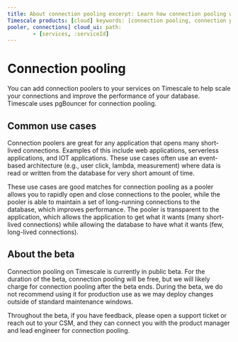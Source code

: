 ```yaml
---
title: About connection pooling excerpt: Learn how connection pooling works in
Timescale products: [cloud] keywords: [connection pooling, connection pooler,
pooler, connections] cloud_ui: path:
        - [services, :serviceId]
---
```


# Connection pooling

You can add connection poolers to your services on Timescale to help scale your
connections and improve the performance of your database. Timescale uses
pgBouncer for connection pooling.

## Common use cases

Connection poolers are great for any application that opens many short-lived
connections. Examples of this include web applications, serverless
applications, and IOT applications. These use cases often use an event-based
architecture (e.g., user click, lambda, measurement) where data is read or
written from the database for very short amount of time.

These use cases are good matches for connection pooling as a pooler allows you
to rapidly open and close connections to the pooler, while the pooler is able
to maintain a set of long-running connections to the database, which improves
performance. The pooler is transparent to the application, which allows the
application to get what it wants (many short-lived connections) while allowing
the database to have what it wants (few, long-lived connections). 

## About the beta

Connection pooling on Timescale is currently in public beta. For the duration of
the beta, connection pooling will be free, but we will likely charge for
connection pooling after the beta ends. During the beta, we do not recommend
using it for production use as we may deploy changes outside of standard
maintenance windows.

Throughout the beta, if you have feedback, please open a support ticket or reach
out to your CSM, and they can connect you with the product manager and lead
engineer for connection pooling.